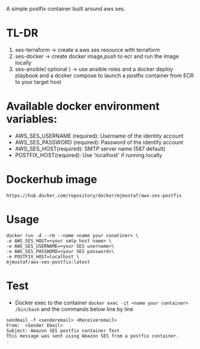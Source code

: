 A simple postfix container built around aws ses.

# TL-DR
 1. ses-terraform -> create a aws ses resource with terraform
 2. ses-docker -> create docker image,push to ecr and run the image locally
 3. ses-ansible( optional ) -> use ansible roles and a docker deploy playbook and a dcoker compose to launch a postfix container from ECR to your target host


# Available docker environment variables:
- AWS_SES_USERNAME (required): Username of the identity account
- AWS_SES_PASSWORD (required): Password of the identify account
- AWS_SES_HOST(required): SMTP server name (587 default)
- POSTFIX_HOST(required): Use 'localhost' if running locally

# Dockerhub image
```
https://hub.docker.com/repository/docker/mjmustaf/aws-ses-postfix

```
# Usage
```
docker run -d --rm --name <name your conatiner> \
-e AWS_SES_HOST=<your smtp host name> \
-e AWS_SES_USERNAME=<your SES username>\
-e AWS_SES_PASSWORD=<your SES password>\
-e POSTFIX_HOST=localhost \
mjmustaf/aws-ses-postfix:latest

```

# Test 

- Docker exec to the container  ``` docker exec -it <name your container> /bin/bash ``` and the commands 
below line by line
```
sendmail -f <senderemail> <Receiveremail>
From:  <Sender Email>
Subject: Amazon SES postfix container Test                
This message was sent using Amazon SES from a postfix container.            
.
```
